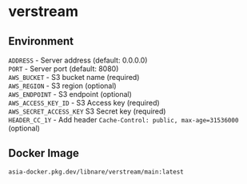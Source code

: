 # verstream

## Environment
`ADDRESS` - Server address (default: 0.0.0.0)
<br>
`PORT` - Server port (default: 8080)
<br>
`AWS_BUCKET` - S3 bucket name (required)
<br>
`AWS_REGION` - S3 region (optional)
<br>
`AWS_ENDPOINT` - S3 endpoint (optional)
<br>
`AWS_ACCESS_KEY_ID` - S3 Access key (required)
<br>
`AWS_SECRET_ACCESS_KEY` S3 Secret key (required)
<br>
`HEADER_CC_1Y` - Add header `Cache-Control: public, max-age=31536000` (optional)

## Docker Image
```docker
asia-docker.pkg.dev/libnare/verstream/main:latest
```